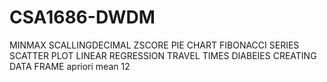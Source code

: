 # CSA1686-DWDM
MINMAX
SCALLINGDECIMAL
ZSCORE
PIE CHART
FIBONACCI SERIES
SCATTER PLOT
LINEAR REGRESSION
TRAVEL TIMES
DIABEIES
CREATING DATA FRAME
apriori
mean
12
